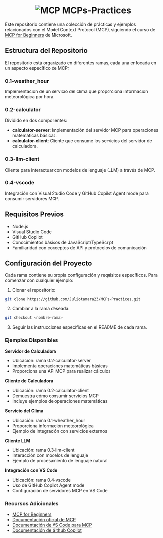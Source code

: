 # <h1 align="center">![](https://badge.mcpx.dev 'MCP') MCPs-Practices </h1> 

Este repositorio contiene una colección de prácticas y ejemplos relacionados con el Model Context Protocol (MCP), siguiendo el curso de [MCP for Beginners](https://github.com/microsoft/mcp-for-beginners) de Microsoft.

## Estructura del Repositorio

El repositorio está organizado en diferentes ramas, cada una enfocada en un aspecto específico de MCP:

### 0.1-weather_hour
Implementación de un servicio del clima que proporciona información meteorológica por hora.

### 0.2-calculator
Dividido en dos componentes:
- **calculator-server**: Implementación del servidor MCP para operaciones matemáticas básicas.
- **calculator-client**: Cliente que consume los servicios del servidor de calculadora.

### 0.3-llm-client
Cliente para interactuar con modelos de lenguaje (LLM) a través de MCP.

### 0.4-vscode
Integración con Visual Studio Code y GitHub Copilot Agent mode para consumir servidores MCP.

## Requisitos Previos

- Node.js
- Visual Studio Code
- GitHub Copilot
- Conocimientos básicos de JavaScript/TypeScript
- Familiaridad con conceptos de API y protocolos de comunicación

## Configuración del Proyecto

Cada rama contiene su propia configuración y requisitos específicos. Para comenzar con cualquier ejemplo:

1. Clonar el repositorio:
```bash
git clone https://github.com/Juliotamara23/MCPs-Practices.git
```

2. Cambiar a la rama deseada:

```bash
git checkout <nombre-rama>
```
3. Seguir las instrucciones específicas en el README de cada rama.

### Ejemplos Disponibles

**Servidor de Calculadora**
- Ubicación: rama 0.2-calculator-server
- Implementa operaciones matemáticas básicas
- Proporciona una API MCP para realizar cálculos

**Cliente de Calculadora**
- Ubicación: rama 0.2-calculator-client
- Demuestra cómo consumir servicios MCP
- Incluye ejemplos de operaciones matemáticas

**Servicio del Clima**
- Ubicación: rama 0.1-wheather_hour
- Proporciona información meteorológica
- Ejemplo de integración con servicios externos

**Cliente LLM**
- Ubicación: rama 0.3-llm-client
- Interacción con modelos de lenguaje
- Ejemplo de procesamiento de lenguaje natural

**Integración con VS Code**
- Ubicación: rama 0.4-vscode
- Uso de GitHub Copilot Agent mode
- Configuración de servidores MCP en VS Code

### Recursos Adicionales

- [MCP for Beginners](https://github.com/microsoft/mcp-for-beginners)
- [Documentación oficial de MCP](https://github.com/microsoft/mcp-for-beginners)
- [Documentación de VS Code para MCP](code.visualstudio.com/docs/copilot/chat/mcp-servers)
- [Documentación de Github Copilot](https://docs.github.com/en/copilot)
